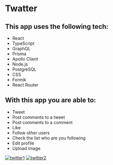 # Twatter

## This app uses the following tech:

- React
- TypeScript
- GraphQL
- Prisma
- Apollo Client
- Node.js
- PostgreSQL
- CSS
- Formik
- React Router

## With this app you are able to:

- Tweet
- Post comments to a tweet
- Post comments to a comment
- Like
- Follow other users
- Check the list who are you following
- Edit profile
- Upload image


<a href="https://ibb.co/dQnJGDD"><img src="https://i.ibb.co/55qxBLL/twitter1.jpg" alt="twitter1" border="0"></a>
<a href="https://ibb.co/6rL09yy"><img src="https://i.ibb.co/DzTfc11/twitter2.jpg" alt="twitter2" border="0"></a>
